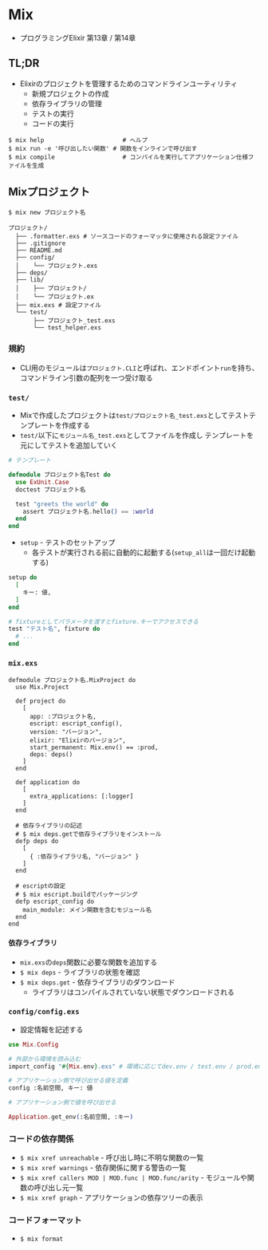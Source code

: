 # Mix
- プログラミングElixir 第13章 / 第14章

## TL;DR
- Elixirのプロジェクトを管理するためのコマンドラインユーティリティ
  - 新規プロジェクトの作成
  - 依存ライブラリの管理
  - テストの実行
  - コードの実行

```
$ mix help                      # ヘルプ
$ mix run -e '呼び出したい関数' # 関数をインラインで呼び出す
$ mix compile                   # コンパイルを実行してアプリケーション仕様ファイルを生成
```

## Mixプロジェクト

```
$ mix new プロジェクト名
```

```
プロジェクト/
  ├── .formatter.exs # ソースコードのフォーマッタに使用される設定ファイル
  ├── .gitignore
  ├── README.md
  ├── config/
  │    └── プロジェクト.exs
  ├── deps/
  ├── lib/
  │    ├── プロジェクト/
  │    └── プロジェクト.ex
  ├── mix.exs # 設定ファイル
  └── test/
       ├── プロジェクト_test.exs
       └── test_helper.exs
```

### 規約
- CLI用のモジュールは`プロジェクト.CLI`と呼ばれ、エンドポイント`run`を持ち、
  コマンドライン引数の配列を一つ受け取る

### `test/`
- Mixで作成したプロジェクトは`test/プロジェクト名_test.exs`としてテストテンプレートを作成する
- `test/`以下に`モジュール名_test.exs`としてファイルを作成し
  テンプレートを元にしてテストを追加していく

```exs
# テンプレート

defmodule プロジェクト名Test do
  use ExUnit.Case
  doctest プロジェクト名

  test "greets the world" do
    assert プロジェクト名.hello() == :world
  end
end
```

- `setup` - テストのセットアップ
  - 各テストが実行される前に自動的に起動する(`setup_all`は一回だけ起動する)

```exs
setup do
  [
    キー: 値,
  ]
end

# fixtureとしてパラメータを渡すとfixture.キーでアクセスできる
test "テスト名", fixture do
  # ...
end
```

### `mix.exs`

```
defmodule プロジェクト名.MixProject do
  use Mix.Project

  def project do
    [
      app: :プロジェクト名,
      escript: escript_config(),
      version: "バージョン",
      elixir: "Elixirのバージョン",
      start_permanent: Mix.env() == :prod,
      deps: deps()
    ]
  end

  def application do
    [
      extra_applications: [:logger]
    ]
  end

  # 依存ライブラリの記述
  # $ mix deps.getで依存ライブラリをインストール
  defp deps do
    [
      { :依存ライブラリ名, "バージョン" }
    ]
  end

  # escriptの設定
  # $ mix escript.buildでパッケージング
  defp escript_config do
    main_module: メイン関数を含むモジュール名
  end
end
```

#### 依存ライブラリ
- `mix.exs`の`deps`関数に必要な関数を追加する
- `$ mix deps` - ライブラリの状態を確認
- `$ mix deps.get` - 依存ライブラリのダウンロード
  - ライブラリはコンパイルされていない状態でダウンロードされる

### `config/config.exs`
- 設定情報を記述する

```exs
use Mix.Config

# 外部から環境を読み込む
import_config "#{Mix.env}.exs" # 環境に応じてdev.env / test.env / prod.envを呼び出す

# アプリケーション側で呼び出せる値を定義
config :名前空間, キー: 値
```

```exs
# アプリケーション側で値を呼び出せる

Application.get_env(:名前空間, :キー)
```

### コードの依存関係
- `$ mix xref unreachable` - 呼び出し時に不明な関数の一覧
- `$ mix xref warnings` - 依存関係に関する警告の一覧
- `$ mix xref callers MOD | MOD.func | MOD.func/arity` - モジュールや関数の呼び出し元一覧
- `$ mix xref graph` - アプリケーションの依存ツリーの表示

### コードフォーマット
- `$ mix format`
